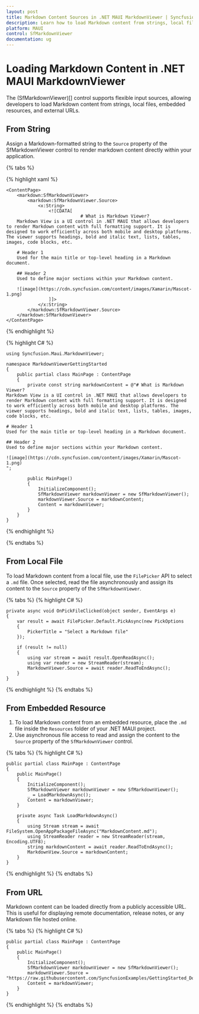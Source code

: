```yaml
---
layout: post
title: Markdown Content Sources in .NET MAUI MarkdownViewer | Syncfusion
description: Learn how to load Markdown content from strings, local files, embedded resources, and URLs in the Syncfusion .NET MAUI MarkdownViewer control.
platform: MAUI
control: SfMarkdownViewer
documentation: ug
---
```


# Loading Markdown Content in .NET MAUI MarkdownViewer

The (SfMarkdownViewer)[] control supports flexible input sources, allowing developers to load Markdown content from strings, local files, embedded resources, and external URLs.

## From String

Assign a Markdown-formatted string to the `Source` property of the SfMarkdownViewer control to render markdown content directly within your application.

{% tabs %} 

{% highlight xaml %}

    <ContentPage>
        <markdown:SfMarkdownViewer>
            <markdown:SfMarkdownViewer.Source>
                <x:String>
                    <![CDATA[
                                # What is Markdown Viewer?  
        Markdown View is a UI control in .NET MAUI that allows developers to render Markdown content with full formatting support. It is designed to work efficiently across both mobile and desktop platforms. The viewer supports headings, bold and italic text, lists, tables, images, code blocks, etc.

        # Header 1  
        Used for the main title or top-level heading in a Markdown document. 

        ## Header 2  
        Used to define major sections within your Markdown content.
                        
        ![image](https://cdn.syncfusion.com/content/images/Xamarin/Mascot-1.png)
                    ]]>
                </x:String>
            </markdown:SfMarkdownViewer.Source>
        </markdown:SfMarkdownViewer>
    </ContentPage>

{% endhighlight %}

{% highlight C# %}

    using Syncfusion.Maui.MarkdownViewer;

    namespace MarkdownViewerGettingStarted
    {
        public partial class MainPage : ContentPage
        {
            private const string markdownContent = @"# What is Markdown Viewer?  
    Markdown View is a UI control in .NET MAUI that allows developers to render Markdown content with full formatting support. It is designed to work efficiently across both mobile and desktop platforms. The viewer supports headings, bold and italic text, lists, tables, images, code blocks, etc.

    # Header 1  
    Used for the main title or top-level heading in a Markdown document. 

    ## Header 2  
    Used to define major sections within your Markdown content.

    ![image](https://cdn.syncfusion.com/content/images/Xamarin/Mascot-1.png)
    ";
            
            public MainPage()
            {
                InitializeComponent();  
                SfMarkdownViewer markdownViewer = new SfMarkdownViewer();
                markdownViewer.Source = markdownContent;
                Content = markdownViewer;       
            }
        }   
    }

{% endhighlight %}

{% endtabs %}

## From Local File

To load Markdown content from a local file, use the `FilePicker` API to select a `.md` file. Once selected, read the file asynchronously and assign its content to the `Source` property of the `SfMarkdownViewer`.

{% tabs %}
{% highlight C# %}

    private async void OnPickFileClicked(object sender, EventArgs e)
    {
        var result = await FilePicker.Default.PickAsync(new PickOptions
        {
            PickerTitle = "Select a Markdown file"
        });

        if (result != null)
        {
            using var stream = await result.OpenReadAsync();
            using var reader = new StreamReader(stream);
            MarkdownViewer.Source = await reader.ReadToEndAsync();
        }
    }

{% endhighlight %}
{% endtabs %}

## From Embedded Resource

1. To load Markdown content from an embedded resource, place the `.md` file inside the `Resources` folder of your .NET MAUI project. 
2. Use asynchronous file access to read and assign the content to the `Source` property of the `SfMarkdownViewer` control.

{% tabs %}
{% highlight C# %}

    public partial class MainPage : ContentPage
    {
        public MainPage()
        {
            InitializeComponent();
            SfMarkdownViewer markdownViewer = new SfMarkdownViewer();
            _ = LoadMarkdownAsync();
            Content = markdownViewer;  
        }

        private async Task LoadMarkdownAsync()
        {
            using Stream stream = await FileSystem.OpenAppPackageFileAsync("MarkdownContent.md");
            using StreamReader reader = new StreamReader(stream, Encoding.UTF8);
            string markdownContent = await reader.ReadToEndAsync();
            MarkdownView.Source = markdownContent;
        }
    }

{% endhighlight %}
{% endtabs %}

## From URL

Markdown content can be loaded directly from a publicly accessible URL. This is useful for displaying remote documentation, release notes, or any Markdown file hosted online.

{% tabs %}
{% highlight C# %}

    public partial class MainPage : ContentPage
    { 
        public MainPage()
        {
            InitializeComponent();  
            SfMarkdownViewer markdownViewer = new SfMarkdownViewer();
            markdownViewer.Source = "https://raw.githubusercontent.com/SyncfusionExamples/GettingStarted_DockLayout_MAUI/refs/heads/master/README.md";
            Content = markdownViewer;       
        }
    } 

{% endhighlight %}
{% endtabs %}
